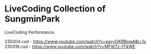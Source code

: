 # LiveCoding Collection of SungminPark

LiveCoding Performance.

230204.csd - https://www.youtube.com/watch?v=eacyGKRBpwA&t=1s  
230318.csd - https://www.youtube.com/watch?v=MFW7z-1T4WE  

